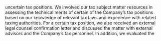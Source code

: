 uncertain  tax  positions.  We  involved  our  tax  subject  matter  resources  in  assessing  the
technical  merits  of  certain  of  the  Company’s  tax  positions  based  on  our  knowledge  of
relevant tax laws and experience with related taxing authorities. For a certain tax position,
we also received an external legal counsel confirmation letter and discussed the matter with
external  advisors  and  the  Company’s  tax  personnel.  In  addition,  we  evaluated  the